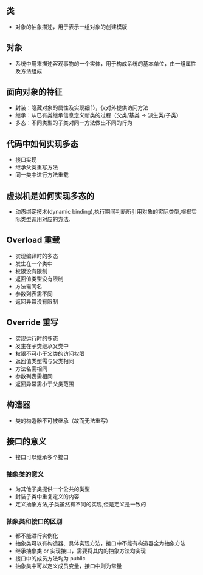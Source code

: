## 类
- 对象的抽象描述，用于表示一组对象的创建模版

## 对象
- 系统中用来描述客观事物的一个实体，用于构成系统的基本单位，由一组属性及方法组成

## 面向对象的特征
- 封装：隐藏对象的属性及实现细节，仅对外提供访问方法
- 继承：从已有类继承信息定义新类的过程（父类/基类 -> 派生类/子类）
- 多态：不同类型的子类对同一方法做出不同的行为

## 代码中如何实现多态
- 接口实现
- 继承父类重写方法
- 同一类中进行方法重载

## 虚拟机是如何实现多态的
- 动态绑定技术(dynamic binding),执行期间判断所引用对象的实际类型,根据实际类型调用对应的方法.

## Overload 重载
- 实现编译时的多态
- 发生在一个类中
- 权限没有限制
- 返回值类型没有限制
- 方法需同名
- 参数列表需不同
- 返回异常没有限制

## Override 重写
- 实现运行时的多态
- 发生在子类继承父类中
- 权限不可小于父类的访问权限
- 返回值类型需与父类相同
- 方法名需相同
- 参数列表需相同
- 返回异常需小于父类范围
  
## 构造器
- 类的构造器不可被继承（故而无法重写）
  
## 接口的意义
- 接口可以继承多个接口

### 抽象类的意义
- 为其他子类提供一个公共的类型
- 封装子类中重复定义的内容
- 定义抽象方法,子类虽然有不同的实现,但是定义是一致的

### 抽象类和接口的区别
- 都不能进行实例化
- 抽象类可以有构造器、具体实现方法，接口中不能有构造器全为抽象方法
- 继承抽象类 or 实现接口，需要将其内的抽象方法均实现
- 接口中的成员方法均为 public
- 抽象类中可以定义成员变量，接口中则为常量
